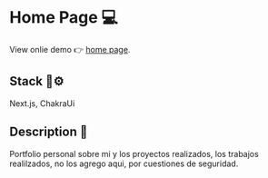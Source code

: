 # Home Page 💻

View onlie demo 👉 [home page](https://pinea-rodrigo.netlify.app/).

## Stack 🔩⚙

Next.js, ChakraUi

## Description 📜

Portfolio personal sobre mi y los proyectos realizados, los trabajos realilzados, no los agrego aqui, por cuestiones de seguridad.
